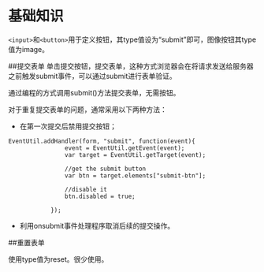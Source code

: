 # 基础知识

`<input>`和`<button>`用于定义按钮，其type值设为“submit”即可，图像按钮其type值为image。

##提交表单
单击提交按钮，提交表单，这种方式浏览器会在将请求发送给服务器之前触发submit事件，可以通过submit进行表单验证。

通过编程的方式调用submit()方法提交表单，无需按钮。

对于重复提交表单的问题，通常采用以下两种方法：
+ 在第一次提交后禁用提交按钮；
```
EventUtil.addHandler(form, "submit", function(event){
                event = EventUtil.getEvent(event);
                var target = EventUtil.getTarget(event);
            
                //get the submit button
                var btn = target.elements["submit-btn"];
            
                //disable it
                btn.disabled = true;
                
            });
```
+ 利用onsubmit事件处理程序取消后续的提交操作。

##重置表单

使用type值为reset。很少使用。


